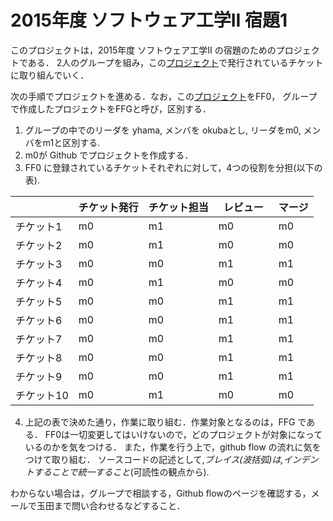 # 2015年度 ソフトウェア工学II 宿題1

このプロジェクトは，2015年度 ソフトウェア工学II の宿題のためのプロジェクトである．
2人のグループを組み，この[プロジェクト](https://github.com/ksuse/FileFinder)で発行されているチケットに取り組んでいく．

次の手順でプロジェクトを進める．なお，この[プロジェクト](https://github.com/ksuse/FileFinder)をFF0，
グループで作成したプロジェクトをFFGと呼び，区別する．

1. グループの中でのリーダを  yhama, メンバを okubaとし, リーダをm0, メンバをm1と区別する.
2. m0が Github でプロジェクトを作成する．
3. FF0 に登録されているチケットそれぞれに対して，4つの役割を分担(以下の表).


|          | チケット発行 | チケット担当 | レビュー　| マージ |
|----------|------------|-------------|---------|--------|
| チケット1 | m0 | m1 | m0 | m0 |
| チケット2 | m0 | m1 | m0 | m0 |
| チケット3 | m0 | m0 | m1 | m1 |
| チケット4 | m0 | m1| m0 | m0 |
| チケット5 | m0 | m0 | m1 | m1 |
| チケット6 | m0 | m0 | m1 | m1 |
| チケット7 | m0 | m0 | m1 | m1 |
| チケット8 | m0 | m0 | m1 | m1 |
| チケット9 | m0 | m0 | m1| m1 |
| チケット10 | m0 | m1| m0 | m0 |


4. 上記の表で決めた通り，作業に取り組む．作業対象となるのは，FFG である．
   FF0は一切変更してはいけないので，どのプロジェクトが対象になっているのかを気をつける．
   また，作業を行う上で，github flow の流れに気をつけて取り組む．
   ソースコードの記述として,*ブレイス(波括弧)は,インデントすることで統一すること*(可読性の観点から).

わからない場合は，グループで相談する，Github flowのページを確認する，メールで玉田まで問い合わせるなどすること．
